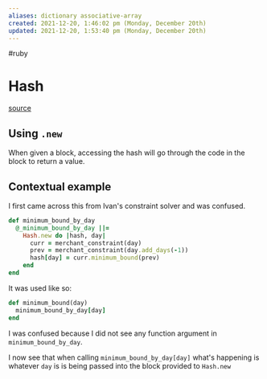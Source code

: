 ```yaml
---
aliases: dictionary associative-array
created: 2021-12-20, 1:46:02 pm (Monday, December 20th)
updated: 2021-12-20, 1:53:40 pm (Monday, December 20th)
---
```

#ruby

# Hash
[source](https://ruby-doc.org/core-2.7.0/Hash.html)

## Using `.new`
When given a block, accessing the hash will go through the code in the block to return a value.

## Contextual example
I first came across this from Ivan's constraint solver and was confused.

```ruby
def minimum_bound_by_day
  @_minimum_bound_by_day ||=
    Hash.new do |hash, day|
      curr = merchant_constraint(day)
      prev = merchant_constraint(day.add_days(-1))
      hash[day] = curr.minimum_bound(prev)
    end
end
```

It was used like so:

```ruby
def minimum_bound(day)
  minimum_bound_by_day[day]
end
```

I was confused because I did not see any function argument in `minimum_bound_by_day`.

I now see that when calling `minimum_bound_by_day[day]` what's happening is whatever `day` is is being passed into the block provided to `Hash.new`
